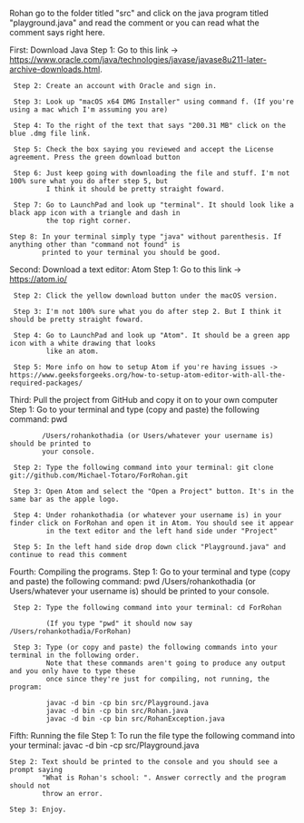 Rohan go to the folder titled "src" and click on the java program titled "playground.java" and read the comment or you can read what the comment says right here.

First: Download Java
     Step 1: Go to this link -> https://www.oracle.com/java/technologies/javase/javase8u211-later-archive-downloads.html.

     Step 2: Create an account with Oracle and sign in.

     Step 3: Look up "macOS x64 DMG Installer" using command f. (If you're using a mac which I'm assuming you are)

     Step 4: To the right of the text that says "200.31 MB" click on the blue .dmg file link.

     Step 5: Check the box saying you reviewed and accept the License agreement. Press the green download button

     Step 6: Just keep going with downloading the file and stuff. I'm not 100% sure what you do after step 5, but
             I think it should be pretty straight foward.

     Step 7: Go to LaunchPad and look up "terminal". It should look like a black app icon with a triangle and dash in
             the top right corner.

    Step 8: In your terminal simply type "java" without parenthesis. If anything other than "command not found" is
            printed to your terminal you should be good.



Second: Download a text editor: Atom
     Step 1: Go to this link -> https://atom.io/

     Step 2: Click the yellow download button under the macOS version.

     Step 3: I'm not 100% sure what you do after step 2. But I think it should be pretty straight foward.

     Step 4: Go to LaunchPad and look up "Atom". It should be a green app icon with a white drawing that looks
             like an atom.

     Step 5: More info on how to setup Atom if you're having issues -> https://www.geeksforgeeks.org/how-to-setup-atom-editor-with-all-the-required-packages/


Third: Pull the project from GitHub and copy it on to your own computer
     Step 1: Go to your terminal and type (copy and paste) the following command: pwd

            /Users/rohankothadia (or Users/whatever your username is) should be printed to
            your console.

     Step 2: Type the following command into your terminal: git clone git://github.com/Michael-Totaro/ForRohan.git

     Step 3: Open Atom and select the "Open a Project" button. It's in the same bar as the apple logo.

     Step 4: Under rohankothadia (or whatever your username is) in your finder click on ForRohan and open it in Atom. You should see it appear
             in the text editor and the left hand side under "Project"
             
     Step 5: In the left hand side drop down click "Playground.java" and continue to read this comment

Fourth: Compiling the programs.
     Step 1: Go to your terminal and type (copy and paste) the following command: pwd
            /Users/rohankothadia (or Users/whatever your username is) should be printed to
            your console.

     Step 2: Type the following command into your terminal: cd ForRohan

             (If you type "pwd" it should now say /Users/rohankothadia/ForRohan)

     Step 3: Type (or copy and paste) the following commands into your terminal in the following order.
             Note that these commands aren't going to produce any output and you only have to type these
             once since they're just for compiling, not running, the program:

             javac -d bin -cp bin src/Playground.java
             javac -d bin -cp bin src/Rohan.java
             javac -d bin -cp bin src/RohanException.java

Fifth: Running the file
    Step 1: To run the file type the following command into your terminal:
            javac -d bin -cp src/Playground.java

    Step 2: Text should be printed to the console and you should see a prompt saying
            "What is Rohan's school: ". Answer correctly and the program should not
            throw an error.

    Step 3: Enjoy.
